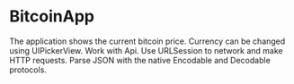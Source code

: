 # BitcoinApp
The application shows the current bitcoin price. Currency can be changed using UIPickerView.
Work with Api. Use URLSession to network and make HTTP requests. Parse JSON with the native Encodable and Decodable protocols.
